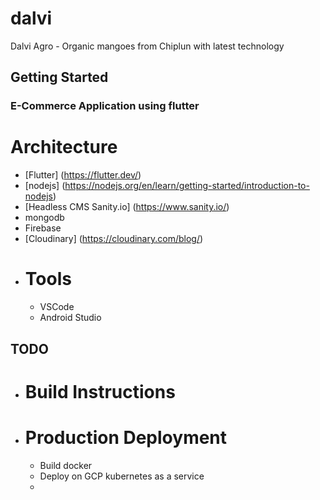 # dalvi

Dalvi Agro - Organic mangoes from Chiplun with latest technology

## Getting Started

### E-Commerce Application using flutter
# Architecture
- [Flutter] (https://flutter.dev/)
- [nodejs] (https://nodejs.org/en/learn/getting-started/introduction-to-nodejs)
- [Headless CMS Sanity.io] (https://www.sanity.io/)
- mongodb
- Firebase
- [Cloudinary] (https://cloudinary.com/blog/)
- # Tools
  - VSCode
  - Android Studio

## TODO
- # Build Instructions
- # Production Deployment
  - Build docker
  - Deploy on GCP kubernetes as a service
  - 